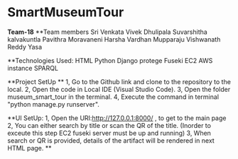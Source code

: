 # SmartMuseumTour
**Team-18**
**Team members
Sri Venkata Vivek Dhulipala
Suvarshitha kalvakuntla
Pavithra Moravaneni
Harsha Vardhan Mupparaju
Vishwanath Reddy Yasa

**Technologies Used:
HTML
Python
Django
protege
Fuseki
EC2 AWS instance
SPARQL

**Project SetUp
**
1, Go to the Github link and clone to the repository to the local.
2, Open the code in Local IDE (Visual Studio Code).
3, Open the folder museum_smart_tour in the terminal.
4, Execute the command in terminal "python manage.py runserver".

**UI SetUp:
1, Open the URI:http://127.0.0.1:8000/ , to get to the main page
2, You can either search by title or scan the QR of the title. (Inorder to exceute this step EC2 fuseki server must be up and running)
3, When search or QR is provided, details of the artifact will be rendered in next HTML page.
**
